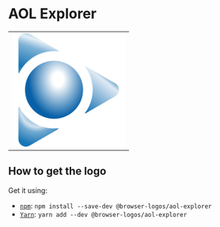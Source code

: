 AOL Explorer
============

<!-- markdownlint-disable line-length no-inline-html -->
<table>
    <tr height=240>
        <td>
            <a href="https://github.com/alrra/browser-logos/tree/2af11193fd1ae6436b1b0a77885b4c118dcb2a6e/src/archive/aol-explorer">
                <img width=230 src="https://raw.githubusercontent.com/alrra/browser-logos/2af11193fd1ae6436b1b0a77885b4c118dcb2a6e/src/archive/aol-explorer/aol-explorer.svg?sanitize=true" alt="AOL Explorer browser logo">
            </a>
        </td>
    </tr>
</table>
<!-- markdownlint-enable line-length no-inline-html -->

How to get the logo
-------------------

Get it using:

* [`npm`][npm]: `npm install --save-dev @browser-logos/aol-explorer`
* [`Yarn`][yarn]: `yarn add --dev @browser-logos/aol-explorer`

<!-- Link labels: -->

[npm]: https://www.npmjs.com/
[yarn]: https://yarnpkg.com/
